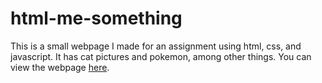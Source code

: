 # html-me-something

This is a small webpage I made for an assignment using html, css, and javascript.
It has cat pictures and pokemon, among other things.
You can view the webpage [here](https://st-louis-women-march-2022.github.io/js-assignment-4-html-me-something-PaperLily12/).
